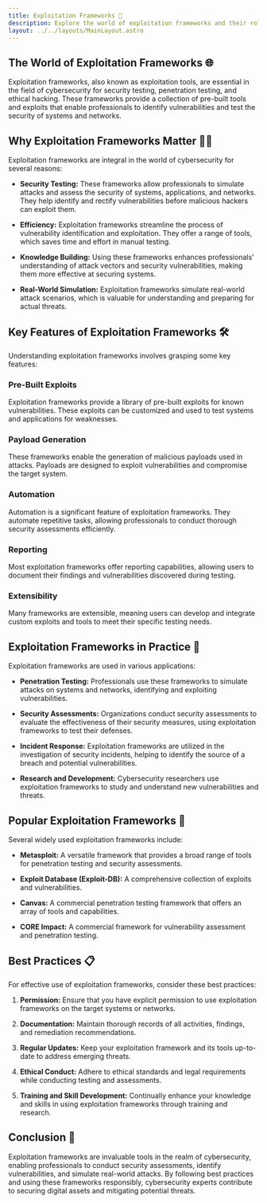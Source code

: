 ```yaml
---
title: Exploitation Frameworks 🔨
description: Explore the world of exploitation frameworks and their role in security testing and penetration testing.
layout: ../../layouts/MainLayout.astro
---
```


## The World of Exploitation Frameworks 🌐

Exploitation frameworks, also known as exploitation tools, are essential in the field of cybersecurity for security testing, penetration testing, and ethical hacking. These frameworks provide a collection of pre-built tools and exploits that enable professionals to identify vulnerabilities and test the security of systems and networks.

## Why Exploitation Frameworks Matter 🕵️‍♂️

Exploitation frameworks are integral in the world of cybersecurity for several reasons:

- **Security Testing:** These frameworks allow professionals to simulate attacks and assess the security of systems, applications, and networks. They help identify and rectify vulnerabilities before malicious hackers can exploit them.

- **Efficiency:** Exploitation frameworks streamline the process of vulnerability identification and exploitation. They offer a range of tools, which saves time and effort in manual testing.

- **Knowledge Building:** Using these frameworks enhances professionals' understanding of attack vectors and security vulnerabilities, making them more effective at securing systems.

- **Real-World Simulation:** Exploitation frameworks simulate real-world attack scenarios, which is valuable for understanding and preparing for actual threats.

## Key Features of Exploitation Frameworks 🛠

Understanding exploitation frameworks involves grasping some key features:

### Pre-Built Exploits

Exploitation frameworks provide a library of pre-built exploits for known vulnerabilities. These exploits can be customized and used to test systems and applications for weaknesses.

### Payload Generation

These frameworks enable the generation of malicious payloads used in attacks. Payloads are designed to exploit vulnerabilities and compromise the target system.

### Automation

Automation is a significant feature of exploitation frameworks. They automate repetitive tasks, allowing professionals to conduct thorough security assessments efficiently.

### Reporting

Most exploitation frameworks offer reporting capabilities, allowing users to document their findings and vulnerabilities discovered during testing.

### Extensibility

Many frameworks are extensible, meaning users can develop and integrate custom exploits and tools to meet their specific testing needs.

## Exploitation Frameworks in Practice 🔐

Exploitation frameworks are used in various applications:

- **Penetration Testing:** Professionals use these frameworks to simulate attacks on systems and networks, identifying and exploiting vulnerabilities.

- **Security Assessments:** Organizations conduct security assessments to evaluate the effectiveness of their security measures, using exploitation frameworks to test their defenses.

- **Incident Response:** Exploitation frameworks are utilized in the investigation of security incidents, helping to identify the source of a breach and potential vulnerabilities.

- **Research and Development:** Cybersecurity researchers use exploitation frameworks to study and understand new vulnerabilities and threats.

## Popular Exploitation Frameworks 🌟

Several widely used exploitation frameworks include:

- **Metasploit:** A versatile framework that provides a broad range of tools for penetration testing and security assessments.

- **Exploit Database (Exploit-DB):** A comprehensive collection of exploits and vulnerabilities.

- **Canvas:** A commercial penetration testing framework that offers an array of tools and capabilities.

- **CORE Impact:** A commercial framework for vulnerability assessment and penetration testing.

## Best Practices 📋

For effective use of exploitation frameworks, consider these best practices:

1. **Permission:** Ensure that you have explicit permission to use exploitation frameworks on the target systems or networks.

2. **Documentation:** Maintain thorough records of all activities, findings, and remediation recommendations.

3. **Regular Updates:** Keep your exploitation framework and its tools up-to-date to address emerging threats.

4. **Ethical Conduct:** Adhere to ethical standards and legal requirements while conducting testing and assessments.

5. **Training and Skill Development:** Continually enhance your knowledge and skills in using exploitation frameworks through training and research.

## Conclusion 🚀

Exploitation frameworks are invaluable tools in the realm of cybersecurity, enabling professionals to conduct security assessments, identify vulnerabilities, and simulate real-world attacks. By following best practices and using these frameworks responsibly, cybersecurity experts contribute to securing digital assets and mitigating potential threats.
